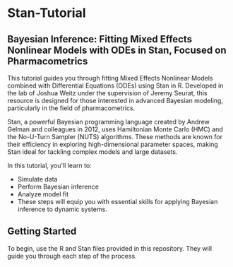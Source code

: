 # Stan-Tutorial
## Bayesian Inference: Fitting Mixed Effects Nonlinear Models with ODEs in Stan, Focused on Pharmacometrics

This tutorial guides you through fitting Mixed Effects Nonlinear Models combined with Differential Equations (ODEs) using Stan in R. Developed in the lab of Joshua Weitz under the supervision of Jeremy Seurat, this resource is designed for those interested in advanced Bayesian modeling, particularly in the field of pharmacometrics.

Stan, a powerful Bayesian programming language created by Andrew Gelman and colleagues in 2012, uses Hamiltonian Monte Carlo (HMC) and the No-U-Turn Sampler (NUTS) algorithms. These methods are known for their efficiency in exploring high-dimensional parameter spaces, making Stan ideal for tackling complex models and large datasets.

In this tutorial, you'll learn to:

- Simulate data
- Perform Bayesian inference
- Analyze model fit
- These steps will equip you with essential skills for applying Bayesian inference to dynamic systems.

## Getting Started
To begin, use the R and Stan files provided in this repository. They will guide you through each step of the process.
